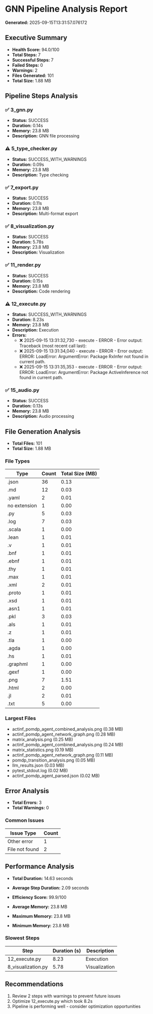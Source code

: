 # GNN Pipeline Analysis Report

**Generated:** 2025-09-15T13:31:57.076172

## Executive Summary

- **Health Score:** 94.0/100
- **Total Steps:** 7
- **Successful Steps:** 7
- **Failed Steps:** 0
- **Warnings:** 2
- **Files Generated:** 101
- **Total Size:** 1.88 MB

## Pipeline Steps Analysis


### ✅ 3_gnn.py
- **Status:** SUCCESS
- **Duration:** 0.14s
- **Memory:** 23.8 MB
- **Description:** GNN file processing


### ⚠️ 5_type_checker.py
- **Status:** SUCCESS_WITH_WARNINGS
- **Duration:** 0.09s
- **Memory:** 23.8 MB
- **Description:** Type checking


### ✅ 7_export.py
- **Status:** SUCCESS
- **Duration:** 0.11s
- **Memory:** 23.8 MB
- **Description:** Multi-format export


### ✅ 8_visualization.py
- **Status:** SUCCESS
- **Duration:** 5.78s
- **Memory:** 23.8 MB
- **Description:** Visualization


### ✅ 11_render.py
- **Status:** SUCCESS
- **Duration:** 0.15s
- **Memory:** 23.8 MB
- **Description:** Code rendering


### ⚠️ 12_execute.py
- **Status:** SUCCESS_WITH_WARNINGS
- **Duration:** 8.23s
- **Memory:** 23.8 MB
- **Description:** Execution
- **Errors:**
  - ❌ 2025-09-15 13:31:32,730 - execute - ERROR - Error output: Traceback (most recent call last):
  - ❌ 2025-09-15 13:31:34,040 - execute - ERROR - Error output: ERROR: LoadError: ArgumentError: Package RxInfer not found in current path.
  - ❌ 2025-09-15 13:31:35,353 - execute - ERROR - Error output: ERROR: LoadError: ArgumentError: Package ActiveInference not found in current path.


### ✅ 15_audio.py
- **Status:** SUCCESS
- **Duration:** 0.13s
- **Memory:** 23.8 MB
- **Description:** Audio processing


## File Generation Analysis

- **Total Files:** 101
- **Total Size:** 1.88 MB

### File Types

| Type | Count | Total Size (MB) |
|------|-------|----------------|
| .json | 36 | 0.13 |
| .md | 12 | 0.03 |
| .yaml | 2 | 0.01 |
| no extension | 1 | 0.00 |
| .py | 5 | 0.03 |
| .log | 7 | 0.03 |
| .scala | 1 | 0.00 |
| .lean | 1 | 0.01 |
| .v | 1 | 0.01 |
| .bnf | 1 | 0.01 |
| .ebnf | 1 | 0.01 |
| .thy | 1 | 0.01 |
| .max | 1 | 0.01 |
| .xml | 2 | 0.01 |
| .proto | 1 | 0.01 |
| .xsd | 1 | 0.01 |
| .asn1 | 1 | 0.01 |
| .pkl | 3 | 0.03 |
| .als | 1 | 0.01 |
| .z | 1 | 0.01 |
| .tla | 1 | 0.00 |
| .agda | 1 | 0.00 |
| .hs | 1 | 0.01 |
| .graphml | 1 | 0.00 |
| .gexf | 1 | 0.00 |
| .png | 7 | 1.51 |
| .html | 2 | 0.00 |
| .jl | 2 | 0.01 |
| .txt | 5 | 0.00 |

### Largest Files

- actinf_pomdp_agent_combined_analysis.png (0.38 MB)
- actinf_pomdp_agent_network_graph.png (0.28 MB)
- matrix_analysis.png (0.25 MB)
- actinf_pomdp_agent_combined_analysis.png (0.24 MB)
- matrix_statistics.png (0.19 MB)
- actinf_pomdp_agent_network_graph.png (0.11 MB)
- pomdp_transition_analysis.png (0.05 MB)
- llm_results.json (0.03 MB)
- pytest_stdout.log (0.02 MB)
- actinf_pomdp_agent_parsed.json (0.02 MB)


## Error Analysis

- **Total Errors:** 3
- **Total Warnings:** 0

### Common Issues

| Issue Type | Count |
|------------|-------|
| Other error | 1 |
| File not found | 2 |


## Performance Analysis

- **Total Duration:** 14.63 seconds
- **Average Step Duration:** 2.09 seconds
- **Efficiency Score:** 99.9/100

- **Average Memory:** 23.8 MB
- **Maximum Memory:** 23.8 MB
- **Minimum Memory:** 23.8 MB

### Slowest Steps

| Step | Duration (s) | Description |
|------|--------------|-------------|
| 12_execute.py | 8.23 | Execution |
| 8_visualization.py | 5.78 | Visualization |


## Recommendations

1. Review 2 steps with warnings to prevent future issues
2. Optimize 12_execute.py which took 8.2s
3. Pipeline is performing well - consider optimization opportunities


